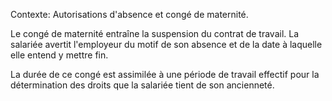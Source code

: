 Contexte: Autorisations d'absence et congé de maternité.

Le congé de maternité entraîne la suspension du contrat de travail. La salariée avertit l'employeur du motif de son absence et de la date à laquelle elle entend y mettre fin.

La durée de ce congé est assimilée à une période de travail effectif pour la détermination des droits que la salariée tient de son ancienneté.